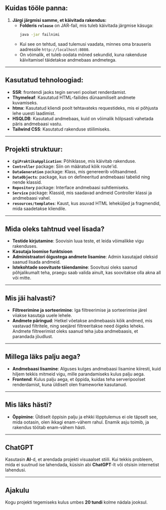 ## Kuidas tööle panna:

1. **Järgi järgmisi samme, et käivitada rakendus:**
    - **Folderis `release`** on JAR-fail, mis tuleb käivitada järgmise käsuga:
      ```bash
      java -jar failnimi
      ```
    - Kui see on tehtud, saad tulemusi vaadata, minnes oma brauseris aadressile `http://localhost:8080`.
    - On võimalik, et tuleb oodata mõned sekundid, kuna rakenduse käivitamisel täidetakse andmebaas andmetega.

---

## Kasutatud tehnoloogiad:
- **SSR**: frontendi jaoks tegin serveri poolset renderdamist.
- **Thymeleaf**: Kasutatud HTML-failides dünaamiliselt andmete kuvamiseks.
- **htmx**: Kasutatud kliendi poolt tehtavateks requestideks, mis ei põhjusta lehe uuesti laadimist.
- **HSQLDB**: Kasutatud andmebaas, kuid on võimalik hõlpsasti vahetada päris andmebaasi vastu.
- **Tailwind CSS**: Kasutatud rakenduse stiilimiseks.

---

## Projekti struktuur:

- **`CgiPraktikaApplication`**: Põhiklasse, mis käivitab rakenduse.
- **`Controller`** package: Siin on määratud kõik route'id.
- **`DataGeneration`** package: Klass, mis genereerib võltsandmed.
- **`DataObjects`**: package, kus on defineeritud andmebaasi tabelid ning nende klassid.
- **`Repository`** package: Interface andmebaasi suhtlemiseks.
- **`Service`** package: Klassid, mis saadavad andmeid Controller klassi ja andmebaasi vahel.
- **`resources/templates`**: Kaust, kus asuvad HTML leheküljed ja fragmendid, mida saadetakse kliendile.

---

## Mida oleks tahtnud veel lisada?

- **Testide kirjutamine**: Soovisin luua teste, et leida võimalikke vigu rakenduses.
- **Kasutaja loomise funktsioon**
- **Administraatori õigustega andmete lisamine**: Admin kasutajad oleksid saanud lisada andmeid.
- **Istekohtade soovituste täiendamine**: Soovitusi oleks saanud põhjalikumalt teha, praegu saab valida ainult, kas soovitakse olla akna all või mitte.

---

## Mis jäi halvasti?

- **Filtreerimine ja sorteerimine**: Iga filtreerimise ja sorteerimise järel viiakse kasutaja uuele lehele.
- **Andmete päringud**: Hetkel võetakse andmebaasis kõik andmed, mis vastavad filtritele, ning seejärel filtreeritakse need õigeks leheks. Andmete filtreerimist oleks saanud teha juba andmebaasis, et parandada jõudlust.

---

## Millega läks palju aega?

- **Andmebaasi lisamine**: Alguses kulges andmebaasi lisamine kiiresti, kuid hiljem tekkis mitmeid vigu, mille parandamiseks kulus palju aega.
- **Frontend**: Kulus palju aega, et õppida, kuidas teha serveripoolset renderdamist, kuna üldiselt olen frameworke kasutanud.

---

## Mis läks hästi?

- **Õppimine**: Üldiselt õppisin palju ja ehkki lõpptulemus ei ole täpselt see, mida ootasin, olen ikkagi enam-vähem rahul. Enamik asju toimib, ja rakendus töötab enam-vähem hästi.

---

## ChatGPT

Kasutasin **AI**-d, et arendada projekti visuaalset stiili. Kui tekkis probleem, mida ei suutnud ise lahendada, küsisin abi **ChatGPT**-lt või otsisin internetist lahendusi.

---

## Ajakulu

Kogu projekti tegemiseks kulus umbes **20 tundi** kolme nädala jooksul.
